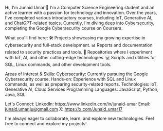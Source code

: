 Hi, I'm Junaid Umar 👋
I'm a Computer Science Engineering student and an active learner with a passion for technology and innovation. Over the years, I've completed various introductory courses, including IoT, Generative AI, and ChatGPT-related topics. Currently, I'm diving deep into Cybersecurity, completing the Google Cybersecurity course on Coursera.

What you'll find here:
🛠️ Projects showcasing my growing expertise in cybersecurity and full-stack development.
📊 Reports and documentation related to security practices and tools.
🌱 Repositories where I experiment with IoT, AI, and other cutting-edge technologies.
💻 Scripts and utilities for SQL, Linux commands, and other development tools.

Areas of Interest & Skills:
Cybersecurity: Currently pursuing the Google Cybersecurity course.
Hands-on: Experience with SQL and Linux commands, as well as preparing security-related reports.
Technologies: IoT, Generative AI, Cloud Services
Programming Languages: JavaScript, Python, Java, SQL

Let's Connect:
LinkedIn: https://www.linkedin.com/in/junaid-umar
Email: junaid.umar.ju@gmail.com
X: https://x.com/Junaid_umar17

I'm always eager to collaborate, learn, and explore new technologies. Feel free to connect and explore my projects!
